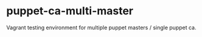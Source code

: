 puppet-ca-multi-master
======================

Vagrant testing environment for multiple puppet masters / single puppet ca.
